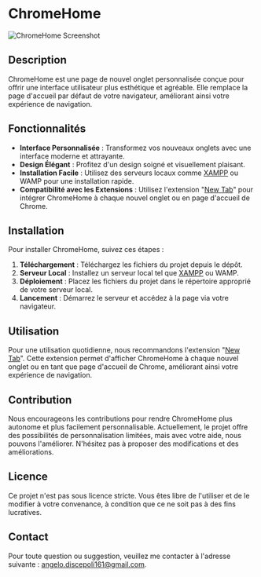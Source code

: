 # ChromeHome

![ChromeHome Screenshot](https://github.com/atlas161/ChromeHome/tree/main/medias/images/Screenshot.png)

## Description

ChromeHome est une page de nouvel onglet personnalisée conçue pour offrir une interface utilisateur plus esthétique et agréable. Elle remplace la page d'accueil par défaut de votre navigateur, améliorant ainsi votre expérience de navigation.

## Fonctionnalités

- **Interface Personnalisée** : Transformez vos nouveaux onglets avec une interface moderne et attrayante.
- **Design Élégant** : Profitez d'un design soigné et visuellement plaisant.
- **Installation Facile** : Utilisez des serveurs locaux comme [XAMPP](https://www.apachefriends.org/fr/download.html) ou WAMP pour une installation rapide.
- **Compatibilité avec les Extensions** : Utilisez l'extension "[New Tab](https://chromewebstore.google.com/detail/new-tab/adcpijkmbecohfalcbafjgadfnpchhlg?hl=fr&pli=1)" pour intégrer ChromeHome à chaque nouvel onglet ou en page d'accueil de Chrome.

## Installation

Pour installer ChromeHome, suivez ces étapes :

1. **Téléchargement** : Téléchargez les fichiers du projet depuis le dépôt.
2. **Serveur Local** : Installez un serveur local tel que [XAMPP](https://www.apachefriends.org/fr/download.html) ou WAMP.
3. **Déploiement** : Placez les fichiers du projet dans le répertoire approprié de votre serveur local.
4. **Lancement** : Démarrez le serveur et accédez à la page via votre navigateur.

## Utilisation

Pour une utilisation quotidienne, nous recommandons l'extension "[New Tab](https://chromewebstore.google.com/detail/new-tab/adcpijkmbecohfalcbafjgadfnpchhlg?hl=fr&pli=1)". Cette extension permet d'afficher ChromeHome à chaque nouvel onglet ou en tant que page d'accueil de Chrome, améliorant ainsi votre expérience de navigation.

## Contribution

Nous encourageons les contributions pour rendre ChromeHome plus autonome et plus facilement personnalisable. Actuellement, le projet offre des possibilités de personnalisation limitées, mais avec votre aide, nous pouvons l'améliorer. N'hésitez pas à proposer des modifications et des améliorations.

## Licence

Ce projet n'est pas sous licence stricte. Vous êtes libre de l'utiliser et de le modifier à votre convenance, à condition que ce ne soit pas à des fins lucratives.

## Contact

Pour toute question ou suggestion, veuillez me contacter à l'adresse suivante : [angelo.discepoli161@gmail.com](mailto:angelo.discepoli161@gmail.com).
